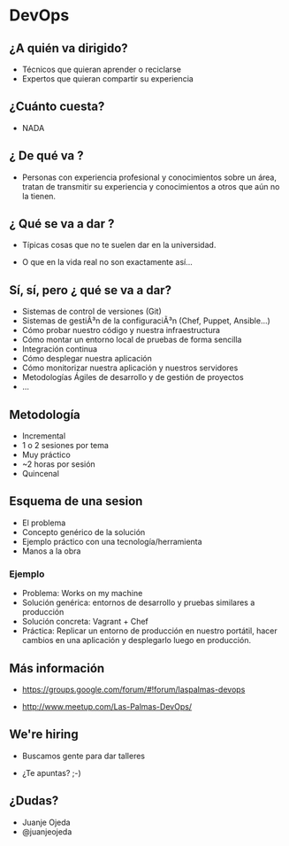 # DevOps
## ¿A quién va dirigido?

* Técnicos que quieran aprender o reciclarse
* Expertos que quieran compartir su experiencia

## ¿Cuánto cuesta?

* NADA

## ¿ De qué va ?

* Personas con experiencia profesional y conocimientos sobre un área, tratan de transmitir su experiencia y conocimientos a otros que aún no la tienen.

## ¿ Qué se va a dar ?

* Típicas cosas que no te suelen dar en la universidad.

* O que en la vida real no son exactamente así­...

## Sí, sí, pero ¿ qué se va a dar?

* Sistemas de control de versiones (Git)
* Sistemas de gestiÃ³n de la configuraciÃ³n (Chef, Puppet, Ansible...)
* Cómo probar nuestro código y nuestra infraestructura
* Cómo montar un entorno local de pruebas de forma sencilla
* Integración continua
* Cómo desplegar nuestra aplicación
* Cómo monitorizar nuestra aplicación y nuestros servidores
* Metodologías Ágiles de desarrollo y de gestión de proyectos
* ...

## Metodología

* Incremental
* 1 o 2 sesiones por tema
* Muy práctico
* ~2 horas por sesión
* Quincenal

## Esquema de una sesion

* El problema
* Concepto genérico de la solución
* Ejemplo práctico con una tecnología/herramienta
* Manos a la obra

### Ejemplo

* Problema: Works on my machine
* Solución genérica: entornos de desarrollo y pruebas similares a producción
* Solución concreta: Vagrant + Chef
* Práctica: Replicar un entorno de producción en nuestro portátil, hacer cambios en una aplicación y desplegarlo luego en producción.

## Más información

* https://groups.google.com/forum/#!forum/laspalmas-devops

* http://www.meetup.com/Las-Palmas-DevOps/

## We're hiring

* Buscamos gente para dar talleres

* ¿Te apuntas? ;-)

## ¿Dudas?

* Juanje Ojeda
* @juanjeojeda

